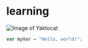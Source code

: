 # learning
![Image of Yaktocat](https://octodex.github.com/images/yaktocat.png)
``` javascript
var myVar = "Hello, world!";
```
